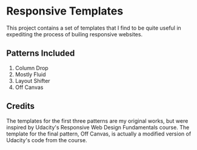 # Responsive Templates

This project contains a set of templates that I find to be quite useful in
expediting the process of builing responsive websites.

## Patterns Included
1. Column Drop
2. Mostly Fluid
3. Layout Shifter
4. Off Canvas

## Credits
The templates for the first three patterns are my original works, but were
inspired by Udacity's Responsive Web Design Fundamentals course. The template
for the final pattern, Off Canvas, is actually a modified version of Udacity's
code from the course.